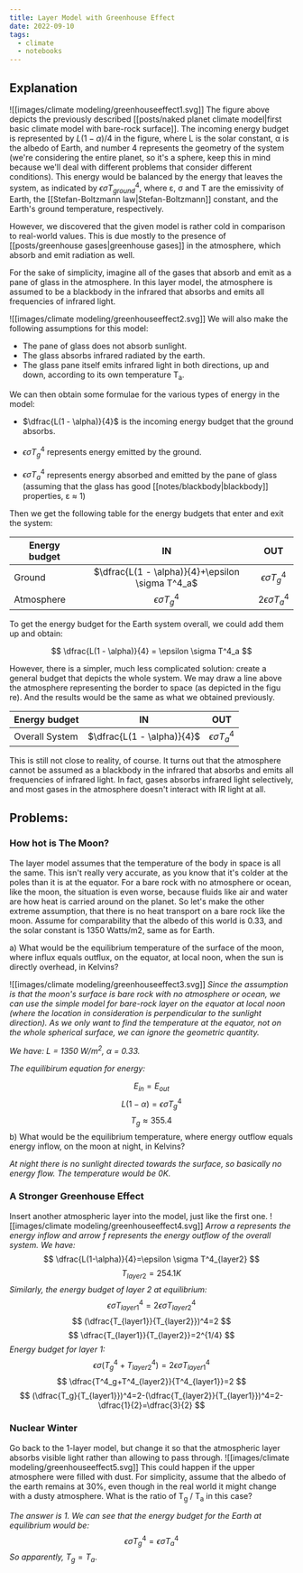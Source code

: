 ```yaml
---
title: Layer Model with Greenhouse Effect
date: 2022-09-10
tags:
  - climate
  - notebooks
---
```




## Explanation

![[images/climate modeling/greenhouseeffect1.svg]]
The figure above depicts the previously described [[posts/naked planet climate model|first basic climate model with bare-rock surface]]. The incoming energy budget is represented by $L(1 - \alpha)/4$ in the figure, where L is the solar constant, α is the albedo of Earth, and number 4 represents the geometry of the system (we're considering the entire planet, so it's a sphere, keep this in mind because we'll deal with different problems that consider different conditions). This energy would be balanced by the energy that leaves the system, as indicated by $\epsilon \sigma T^4_{ground}$, where ε, σ and T are the emissivity of Earth, the [[Stefan-Boltzmann law|Stefan-Boltzmann]] constant, and the Earth's ground temperature, respectively.

However, we discovered that the given model is rather cold in comparison to real-world values. This is due mostly to the presence of [[posts/greenhouse gases|greenhouse gases]] in the atmosphere, which absorb and emit radiation as well.

For the sake of simplicity, imagine all of the gases that absorb and emit as a pane of glass in the atmosphere. In this layer model, the atmosphere is assumed to be a blackbody in the infrared that absorbs and emits all frequencies of infrared light.

![[images/climate modeling/greenhouseeffect2.svg]]
We will also make the following assumptions for this model:

- The pane of glass does not absorb sunlight.
- The glass absorbs infrared radiated by the earth.
- The glass pane itself emits infrared light in both directions, up and down, according to its own temperature T<sub>a</sub>.

We can then obtain some formulae for the various types of energy in the model:

- $\dfrac{L(1 - \alpha)}{4}$ is the incoming energy budget that the ground absorbs.
<br></br>
- $\epsilon \sigma T^4_{g}$ represents energy emitted by the ground.
<br></br>
- $\epsilon \sigma T^4_a$ represents energy absorbed and emitted by the pane of glass (assuming that the glass has good [[notes/blackbody|blackbody]] properties, ε ≈ 1)

Then we get the following table for the energy budgets that enter and exit the system:

|Energy budget|IN|OUT|
|------|:----:|:----:|
|Ground|$\dfrac{L(1 - \alpha)}{4}+\epsilon \sigma T^4_a$|$\epsilon \sigma T^4_g$|
|Atmosphere|$\epsilon \sigma T^4_g$|$2\epsilon \sigma T^4_a$|

To get the energy budget for the Earth system overall, we could add them up and obtain:

$$
\dfrac{L(1 - \alpha)}{4} = \epsilon \sigma T^4_a
$$

However, there is a simpler, much less complicated solution: create a general budget that depicts the whole system. We may draw a line above the atmosphere representing the border to space (as depicted in the figu  re). And the results would be the same as what we obtained previously.

|Energy budget|IN|OUT|
|------|:----:|:----:|
|Overall System|$\dfrac{L(1 - \alpha)}{4}$|$\epsilon \sigma T^4_a$|

This is still not close to reality, of course. It turns out that the atmosphere cannot be assumed as a blackbody in the infrared that absorbs and emits all frequencies of infrared light. In fact, gases absorbs infrared light selectively, and most gases in the atmosphere doesn't interact with IR light at all.

## Problems:

### How hot is The Moon?
The layer model assumes that the temperature of the body in space is all the same. This isn't really very accurate, as you know that it's colder at the poles than it is at the equator. For a bare rock with no atmosphere or ocean, like the moon, the situation is even worse, because fluids like air and water are how heat is carried around on the planet. So let's make the other extreme assumption, that there is no heat transport on a bare rock like the moon. Assume for comparability that the albedo of this world is 0.33, and the solar constant is 1350 Watts/m2, same as for Earth.

a) What would be the equilibrium temperature of the surface of the moon, where influx equals outflux, on the equator, at local noon, when the sun is directly overhead, in Kelvins?

![[images/climate modeling/greenhouseeffect3.svg]]
*Since the assumption is that the moon's surface is bare rock with no atmosphere or ocean, we can use the simple model for bare-rock layer on the equator at local noon (where the location in consideration is perpendicular to the sunlight direction). As we only want to find the temperature at the equator, not on the whole spherical surface, we can ignore the geometric quantity.*

*We have: L = 1350 W/m<sup>2</sup>, α = 0.33.*

*The equilibirum equation for energy:*

$$
E_{in} = E_{out}
$$
$$
L(1-\alpha)=\epsilon \sigma T^4_g
$$
$$
T_g\approx 355.4
$$
b) What would be the equilibrium temperature, where energy outflow equals energy inflow, on the moon at night, in Kelvins?

*At night there is no sunlight directed towards the surface, so basically no energy flow. The temperature would be 0K.*

### A Stronger Greenhouse Effect
Insert another atmospheric layer into the model, just like the first one.
![[images/climate modeling/greenhouseeffect4.svg]]
*Arrow a represents the energy inflow and arrow f represents the energy outflow of the overall system. We have:*
$$
\dfrac{L(1-\alpha)}{4}=\epsilon \sigma T^4_{layer2}
$$
$$
T_{layer2}=254.1K
$$
*Similarly, the energy budget of layer 2 at equilibrium:*
$$
\epsilon \sigma T^4_{layer1}=2\epsilon \sigma T^4_{layer2}
$$
$$
(\dfrac{T_{layer1}}{T_{layer2}})^4=2
$$
$$
\dfrac{T_{layer1}}{T_{layer2}}=2^{1/4}
$$
*Energy budget for layer 1:*
$$
\epsilon \sigma(T^4_g+T^4_{layer2})=2\epsilon \sigma T^4_{layer1}
$$
$$
\dfrac{T^4_g+T^4_{layer2}}{T^4_{layer1}}=2
$$
$$
(\dfrac{T_g}{T_{layer1}})^4=2-(\dfrac{T_{layer2}}{T_{layer1}})^4=2-\dfrac{1}{2}=\dfrac{3}{2}
$$
### Nuclear Winter
Go back to the 1-layer model, but change it so that the atmospheric layer absorbs visible light rather than allowing to pass through.
![[images/climate modeling/greenhouseeffect5.svg]]
This could happen if the upper atmosphere were filled with dust. For simplicity, assume that the albedo of the earth remains at 30%, even though in the real world it might change with a dusty atmosphere. What is the ratio of T<sub>g</sub> / T<sub>a</sub> in this case?

*The answer is 1. We can see that the energy budget for the Earth at equilibrium would be:*
$$
\epsilon \sigma T^4_g=\epsilon \sigma T^4_a
$$
*So apparently,* $T_g=T_a$.
